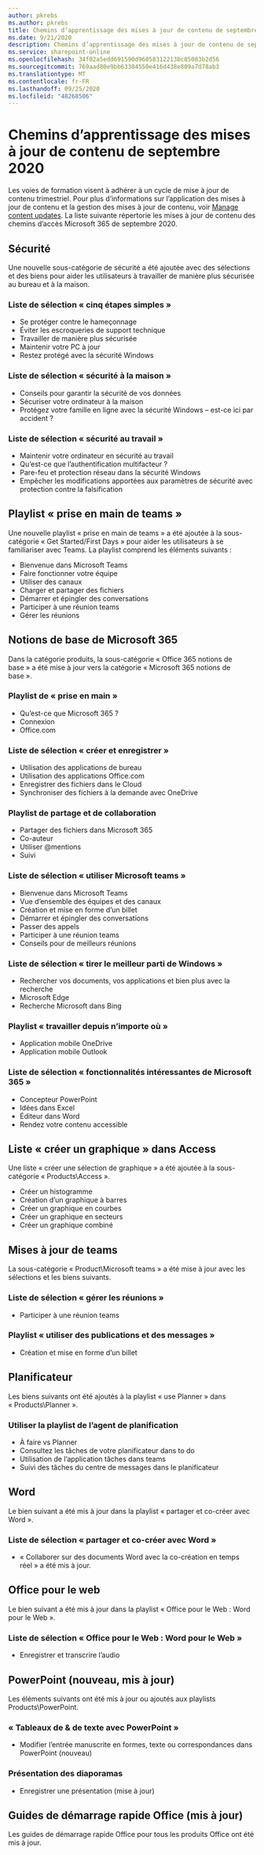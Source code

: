 ```yaml
---
author: pkrebs
ms.author: pkrebs
title: Chemins d’apprentissage des mises à jour de contenu de septembre 2020
ms.date: 9/21/2020
description: Chemins d’apprentissage des mises à jour de contenu de septembre 2020
ms.service: sharepoint-online
ms.openlocfilehash: 34f02a5edd691590d96058312213bc85083b2d56
ms.sourcegitcommit: 769aad80e9bb63304550e416d438e809a7d78ab3
ms.translationtype: MT
ms.contentlocale: fr-FR
ms.lasthandoff: 09/25/2020
ms.locfileid: "48268506"
---
```

# <a name="learning-pathways-september-2020-content-updates"></a>Chemins d’apprentissage des mises à jour de contenu de septembre 2020
Les voies de formation visent à adhérer à un cycle de mise à jour de contenu trimestriel. Pour plus d’informations sur l’application des mises à jour de contenu et la gestion des mises à jour de contenu, voir [Manage content updates](custom_contentupdatesmanage.md). La liste suivante répertorie les mises à jour de contenu des chemins d’accès Microsoft 365 de septembre 2020. 

## <a name="security"></a>Sécurité
Une nouvelle sous-catégorie de sécurité a été ajoutée avec des sélections et des biens pour aider les utilisateurs à travailler de manière plus sécurisée au bureau et à la maison. 

### <a name="five-simple-steps-playlist"></a>Liste de sélection « cinq étapes simples »
- Se protéger contre le hameçonnage
- Éviter les escroqueries de support technique
- Travailler de manière plus sécurisée
- Maintenir votre PC à jour
- Restez protégé avec la sécurité Windows

### <a name="security-at-home-playlist"></a>Liste de sélection « sécurité à la maison »
- Conseils pour garantir la sécurité de vos données
- Sécuriser votre ordinateur à la maison
- Protégez votre famille en ligne avec la sécurité Windows – est-ce ici par accident ?

### <a name="security-at-work-playlist"></a>Liste de sélection « sécurité au travail »
- Maintenir votre ordinateur en sécurité au travail
- Qu’est-ce que l’authentification multifacteur ?
- Pare-feu et protection réseau dans la sécurité Windows
- Empêcher les modifications apportées aux paramètres de sécurité avec protection contre la falsification

## <a name="get-started-with-teams-playlist"></a>Playlist « prise en main de teams »
Une nouvelle playlist « prise en main de teams » a été ajoutée à la sous-catégorie « Get Started/First Days » pour aider les utilisateurs à se familiariser avec Teams. La playlist comprend les éléments suivants :
- Bienvenue dans Microsoft Teams  
- Faire fonctionner votre équipe
- Utiliser des canaux  
- Charger et partager des fichiers 
- Démarrer et épingler des conversations  
- Participer à une réunion teams 
- Gérer les réunions 
 
## <a name="microsoft-365-basics"></a>Notions de base de Microsoft 365
Dans la catégorie produits, la sous-catégorie « Office 365 notions de base » a été mise à jour vers la catégorie « Microsoft 365 notions de base ». 

### <a name="get-started-playlist"></a>Playlist de « prise en main »
- Qu’est-ce que Microsoft 365 ?
- Connexion
- Office.com

### <a name="create-and-save-playlist"></a>Liste de sélection « créer et enregistrer »
- Utilisation des applications de bureau
- Utilisation des applications Office.com
- Enregistrer des fichiers dans le Cloud
- Synchroniser des fichiers à la demande avec OneDrive

### <a name="share-and-collaborate-playlist"></a>Playlist de partage et de collaboration
- Partager des fichiers dans Microsoft 365
- Co-auteur
- Utiliser @mentions
- Suivi

### <a name="work-with-microsoft-teams-playlist"></a>Liste de sélection « utiliser Microsoft teams »
- Bienvenue dans Microsoft Teams
- Vue d’ensemble des équipes et des canaux
- Création et mise en forme d’un billet
- Démarrer et épingler des conversations
- Passer des appels
- Participer à une réunion teams
- Conseils pour de meilleurs réunions

### <a name="get-the-most-out-of-windows-playlist"></a>Liste de sélection « tirer le meilleur parti de Windows »
- Rechercher vos documents, vos applications et bien plus avec la recherche
- Microsoft Edge
- Recherche Microsoft dans Bing

### <a name="work-from-anywhere-playlist"></a>Playlist « travailler depuis n’importe où »
- Application mobile OneDrive
- Application mobile Outlook

### <a name="cool-microsoft-365-features-playlist"></a>Liste de sélection « fonctionnalités intéressantes de Microsoft 365 »
- Concepteur PowerPoint
- Idées dans Excel
- Éditeur dans Word
- Rendez votre contenu accessible

## <a name="create-a-chart-playlist-in-access"></a>Liste « créer un graphique » dans Access
Une liste « créer une sélection de graphique » a été ajoutée à la sous-catégorie « Products\Access ».  
- Créer un histogramme
- Création d’un graphique à barres
- Créer un graphique en courbes
- Créer un graphique en secteurs
- Créer un graphique combiné

## <a name="teams-updates"></a>Mises à jour de teams
La sous-catégorie « Product\Microsoft teams » a été mise à jour avec les sélections et les biens suivants. 

### <a name="manage-meetings-playlist"></a>Liste de sélection « gérer les réunions »
- Participer à une réunion teams
### <a name="work-with-posts-and-messages-playlist"></a>Playlist « utiliser des publications et des messages »
- Création et mise en forme d’un billet

## <a name="planner"></a>Planificateur 
Les biens suivants ont été ajoutés à la playlist « use Planner » dans « Products\Planner ».
### <a name="use-planner-playlist"></a>Utiliser la playlist de l’agent de planification
- À faire vs Planner
- Consultez les tâches de votre planificateur dans to do
- Utilisation de l’application tâches dans teams
- Suivi des tâches du centre de messages dans le planificateur

## <a name="word"></a>Word
Le bien suivant a été mis à jour dans la playlist « partager et co-créer avec Word ».

### <a name="share-and-co-author-with-word-playlist"></a>Liste de sélection « partager et co-créer avec Word »
- « Collaborer sur des documents Word avec la co-création en temps réel » a été mis à jour. 

## <a name="office-for-the-web"></a>Office pour le web
Le bien suivant a été mis à jour dans la playlist « Office pour le Web : Word pour le Web ».

### <a name="office-for-the-web-word-for-the-web-playlist"></a>Liste de sélection « Office pour le Web : Word pour le Web »
- Enregistrer et transcrire l’audio

## <a name="powerpoint-new-updated"></a>PowerPoint (nouveau, mis à jour)
Les éléments suivants ont été mis à jour ou ajoutés aux playlists Products\PowerPoint. 

### <a name="text--tables-with-powerpoint-playlist"></a>« Tableaux de & de texte avec PowerPoint »
- Modifier l’entrée manuscrite en formes, texte ou correspondances dans PowerPoint (nouveau)

### <a name="present-slideshows-playlist"></a>Présentation des diaporamas
- Enregistrer une présentation (mise à jour)

## <a name="office-quick-start-guides-updated"></a>Guides de démarrage rapide Office (mis à jour)
Les guides de démarrage rapide Office pour tous les produits Office ont été mis à jour. 




